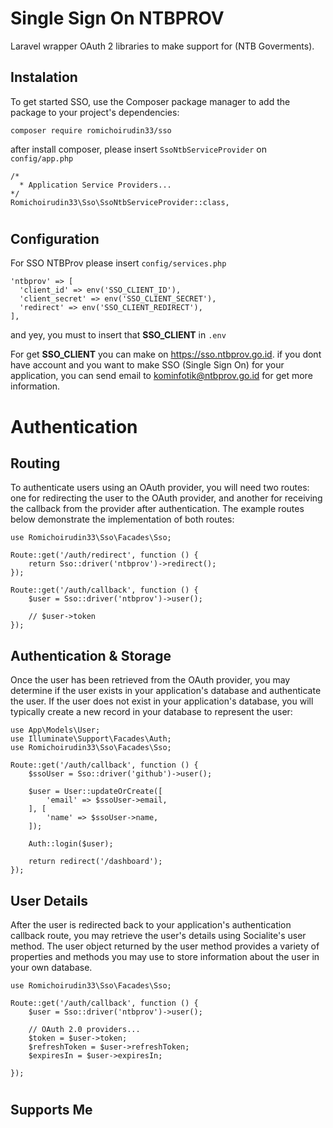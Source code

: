 # Single Sign On NTBPROV

Laravel wrapper OAuth 2 libraries to make support for (NTB Goverments).

## Instalation

To get started SSO, use the Composer package manager to add the package to your project's dependencies:

```
composer require romichoirudin33/sso
```

after install composer, please insert `SsoNtbServiceProvider` on `config/app.php`

```
/*
  * Application Service Providers...
*/
Romichoirudin33\Sso\SsoNtbServiceProvider::class,
```

#

## Configuration

For SSO NTBProv please insert `config/services.php`

```
'ntbprov' => [
  'client_id' => env('SSO_CLIENT_ID'),
  'client_secret' => env('SSO_CLIENT_SECRET'),
  'redirect' => env('SSO_CLIENT_REDIRECT'),
],
```

and yey, you must to insert that **SSO_CLIENT** in `.env`

For get **SSO_CLIENT** you can make on https://sso.ntbprov.go.id. if you dont have account and you want to make SSO (Single Sign On) for your application, you can send email to kominfotik@ntbprov.go.id for get more information.

# Authentication

## Routing

To authenticate users using an OAuth provider, you will need two routes: one for redirecting the user to the OAuth provider, and another for receiving the callback from the provider after authentication. The example routes below demonstrate the implementation of both routes:

```
use Romichoirudin33\Sso\Facades\Sso;

Route::get('/auth/redirect', function () {
    return Sso::driver('ntbprov')->redirect();
});

Route::get('/auth/callback', function () {
    $user = Sso::driver('ntbprov')->user();

    // $user->token
});
```

## Authentication & Storage

Once the user has been retrieved from the OAuth provider, you may determine if the user exists in your application's database and authenticate the user. If the user does not exist in your application's database, you will typically create a new record in your database to represent the user:

```
use App\Models\User;
use Illuminate\Support\Facades\Auth;
use Romichoirudin33\Sso\Facades\Sso;

Route::get('/auth/callback', function () {
    $ssoUser = Sso::driver('github')->user();

    $user = User::updateOrCreate([
        'email' => $ssoUser->email,
    ], [
        'name' => $ssoUser->name,
    ]);

    Auth::login($user);

    return redirect('/dashboard');
});
```

## User Details

After the user is redirected back to your application's authentication callback route, you may retrieve the user's details using Socialite's user method. The user object returned by the user method provides a variety of properties and methods you may use to store information about the user in your own database.

```
use Romichoirudin33\Sso\Facades\Sso;

Route::get('/auth/callback', function () {
    $user = Sso::driver('ntbprov')->user();

    // OAuth 2.0 providers...
    $token = $user->token;
    $refreshToken = $user->refreshToken;
    $expiresIn = $user->expiresIn;

});
```

#

## Supports Me
